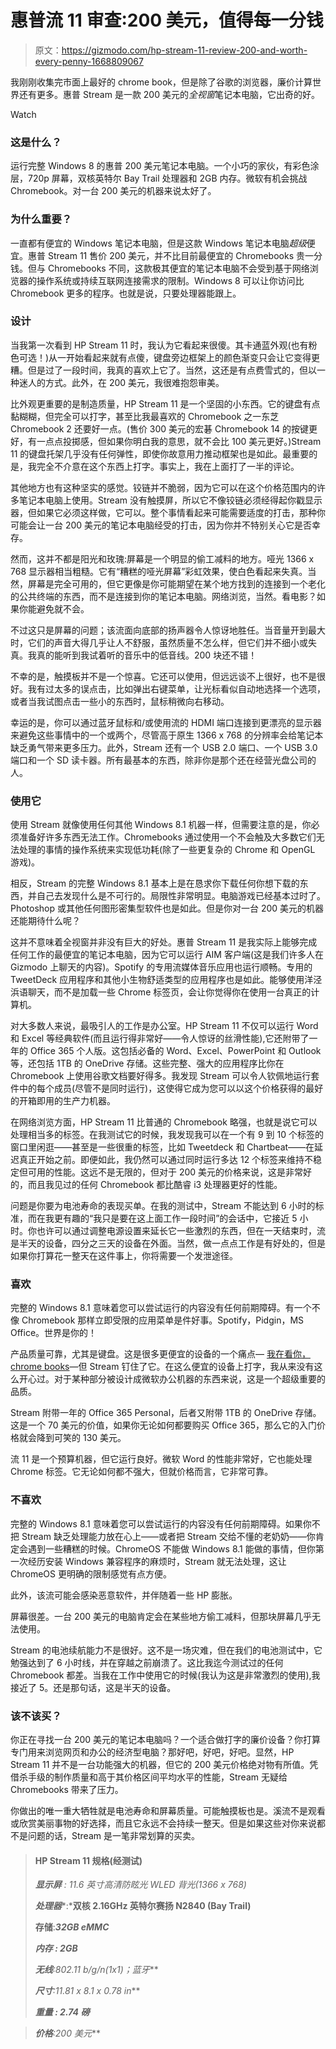 # 惠普流 11 审查:200 美元，值得每一分钱

> 原文：<https://gizmodo.com/hp-stream-11-review-200-and-worth-every-penny-1668809067>

我刚刚收集完市面上最好的 chrome book，但是除了谷歌的浏览器，廉价计算世界还有更多。惠普 Stream 是一款 200 美元的*全视窗*笔记本电脑，它出奇的好。

Watch

### 这是什么？

运行完整 Windows 8 的惠普 200 美元笔记本电脑。一个小巧的家伙，有彩色涂层，720p 屏幕，双核英特尔 Bay Trail 处理器和 2GB 内存。微软有机会挑战 Chromebook。对一台 200 美元的机器来说太好了。

### 为什么重要？

一直都有便宜的 Windows 笔记本电脑，但是这款 Windows 笔记本电脑*超级*便宜。惠普 Stream 11 售价 200 美元，并不比目前最便宜的 Chromebooks 贵一分钱。但与 Chromebooks 不同，这款极其便宜的笔记本电脑不会受到基于网络浏览器的操作系统或持续互联网连接需求的限制。Windows 8 可以让你访问比 Chromebook 更多的程序。也就是说，只要处理器能跟上。

### 设计

当我第一次看到 HP Stream 11 时，我认为它看起来很傻。其卡通蓝外观(也有粉色可选！)从一开始看起来就有点傻，键盘旁边框架上的颜色渐变只会让它变得更糟。但是过了一段时间，我真的喜欢上它了。当然，这还是有点费雪式的，但以一种迷人的方式。此外，在 200 美元，我很难抱怨审美。

比外观更重要的是制造质量，HP Stream 11 是一个坚固的小东西。它的键盘有点黏糊糊，但完全可以打字，甚至比我最喜欢的 Chromebook 之一东芝 Chromebook 2 还要好一点。(售价 300 美元的宏碁 Chromebook 14 的按键更好，有一点点投掷感，但如果你明白我的意思，就不会比 100 美元更好。)Stream 11 的键盘托架几乎没有任何弹性，即使你故意用力推动框架也是如此。最重要的是，我完全不介意在这个东西上打字。事实上，我在上面打了一半的评论。

其他地方也有这种坚实的感觉。铰链并不脆弱，因为它可以在这个价格范围内的许多笔记本电脑上使用。Stream 没有触摸屏，所以它不像铰链必须经得起你戳显示器，但如果它必须这样做，它可以。整个事情看起来可能需要适度的打击，那种你可能会让一台 200 美元的笔记本电脑经受的打击，因为你并不特别关心它是否幸存。

然而，这并不都是阳光和玫瑰:屏幕是一个明显的偷工减料的地方。哑光 1366 x 768 显示器相当粗糙。它有“糟糕的哑光屏幕”彩虹效果，使白色看起来失真。当然，屏幕是完全可用的，但它更像是你可能期望在某个地方找到的连接到一个老化的公共终端的东西，而不是连接到你的笔记本电脑。网络浏览，当然。看电影？如果你能避免就不会。

不过这只是屏幕的问题；该流面向底部的扬声器令人惊讶地胜任。当音量开到最大时，它们的声音大得几乎让人不舒服，虽然质量不怎么样，但它们并不细小或失真。我真的能听到我试着听的音乐中的低音线。200 块还不错！

不幸的是，触摸板并不是一个惊喜。它还可以使用，但远远谈不上很好，也不是很好。我有过太多的误点击，比如弹出右键菜单，让光标看似自动地选择一个选项，或者当我试图点击一些小的东西时，鼠标稍微向右移动。

幸运的是，你可以通过蓝牙鼠标和/或使用流的 HDMI 端口连接到更漂亮的显示器来避免这些事情中的一个或两个，尽管高于原生 1366 x 768 的分辨率会给笔记本缺乏勇气带来更多压力。此外，Stream 还有一个 USB 2.0 端口、一个 USB 3.0 端口和一个 SD 读卡器。所有最基本的东西，除非你是那个还在经营光盘公司的人。

### 使用它

使用 Stream 就像使用任何其他 Windows 8.1 机器一样，但需要注意的是，你必须准备好许多东西无法工作。Chromebooks 通过使用一个不会触及大多数它们无法处理的事情的操作系统来实现低功耗(除了一些更复杂的 Chrome 和 OpenGL 游戏)。

相反，Stream 的完整 Windows 8.1 基本上是在恳求你下载任何你想下载的东西，并自己去发现什么是不可行的。局限性非常明显。电脑游戏已经基本过时了。Photoshop 或其他任何图形密集型软件也是如此。但是你对一台 200 美元的机器还能期待什么呢？

这并不意味着全视窗并非没有巨大的好处。惠普 Stream 11 是我实际上能够完成任何工作的最便宜的笔记本电脑，因为它可以运行 AIM 客户端(这是我们许多人在 Gizmodo 上聊天的内容)。Spotify 的专用流媒体音乐应用也运行顺畅。专用的 TweetDeck 应用程序和其他小生物舒适类型的应用程序也是如此。能够使用洋泾浜语聊天，而不是加载一些 Chrome 标签页，会让你觉得你在使用一台真正的计算机。

对大多数人来说，最吸引人的工作是办公室。HP Stream 11 不仅可以运行 Word 和 Excel 等经典软件(而且运行得非常好——令人惊讶的丝滑性能),它还附带了一年的 Office 365 个人版。这包括必备的 Word、Excel、PowerPoint 和 Outlook 等，还包括 1TB 的 OneDrive 存储。这些完整、强大的应用程序比你在 Chromebook 上使用谷歌文档要好得多。我发现 Stream 可以令人钦佩地运行套件中的每个成员(尽管不是同时运行)，这使得它成为您可以以这个价格获得的最好的开箱即用的生产力机器。

在网络浏览方面，HP Stream 11 比普通的 Chromebook 略强，也就是说它可以处理相当多的标签。在我测试它的时候，我发现我可以在一个有 9 到 10 个标签的窗口里闲逛——甚至是一些很重的标签，比如 Tweetdeck 和 Chartbeat——在延迟真正开始之前。即便如此，我仍然可以通过同时运行多达 12 个标签来维持不稳定但可用的性能。这远不是无限的，但对于 200 美元的价格来说，这是非常好的，而且我见过的任何 Chromebook 都比酷睿 i3 处理器更好的性能。

问题是你要为电池寿命的表现买单。在我的测试中，Stream 不能达到 6 小时的标准，而在我更有趣的“我只是要在这上面工作一段时间”的会话中，它接近 5 小时。你也许可以通过调整电源设置来延长它一些激烈的东西，但在一天结束时，流是半天的设备，四分之三天的设备在外面。当然，做一点点工作是有好处的，但是如果你打算花一整天在这件事上，你将需要一个发泄途径。

### 喜欢

完整的 Windows 8.1 意味着您可以尝试运行的内容没有任何前期障碍。有一个不像 Chromebook 那样立即受限的应用菜单是件好事。Spotify，Pidgin，MS Office。世界是你的！

产品质量可靠，尤其是键盘。这是很多更便宜的设备的一个痛点— [我在看你，chrome books](https://gizmodo.com/the-best-chromebook-for-every-need-1663404547)—但 Stream 钉住了它。在这么便宜的设备上打字，我从来没有这么开心过。对于某种部分被设计成微软办公机器的东西来说，这是一个超级重要的品质。

Stream 附带一年的 Office 365 Personal，后者又附带 1TB 的 OneDrive 存储。这是一个 70 美元的价值，如果你无论如何都要购买 Office 365，那么它的入门价格就会降到可笑的 130 美元。

流 11 是一个预算机器，但它运行良好。微软 Word 的性能非常好，它也能处理 Chrome 标签。它无论如何都不强大，但就价格而言，它非常可靠。

### 不喜欢

完整的 Windows 8.1 意味着您可以尝试运行的内容没有任何前期障碍。如果你不把 Stream 缺乏处理能力放在心上——或者把 Stream 交给不懂的老奶奶——你肯定会遇到一些糟糕的时候。ChromeOS 不能做 Windows 8.1 能做的事情，但你第一次经历安装 Windows 兼容程序的麻烦时，Stream 就无法处理，这让 ChromeOS 更明确的限制感觉有点方便。

此外，该流可能会感染恶意软件，并伴随着一些 HP 膨胀。

屏幕很差。一台 200 美元的电脑肯定会在某些地方偷工减料，但那块屏幕几乎无法使用。

Stream 的电池续航能力不是很好。这不是一场灾难，但在我们的电池测试中，它勉强达到了 6 小时线，并在穿越之前崩溃了。这比我迄今测试过的任何 Chromebook 都差。当我在工作中使用它的时候(我认为这是非常激烈的使用),我接近了 5。还是那句话，这是半天的设备。

### 该不该买？

你正在寻找一台 200 美元的笔记本电脑吗？一个适合做打字的廉价设备？你打算专门用来浏览网页和办公的经济型电脑？那好吧，好吧，好吧。显然，HP Stream 11 并不是一台功能强大的机器，但它的 200 美元价格绝对物有所值。凭借杀手级的制作质量和高于其价格区间平均水平的性能，Stream 无疑给 Chromebooks 带来了压力。

你做出的唯一重大牺牲就是电池寿命和屏幕质量。可能触摸板也是。溪流不是观看或欣赏美丽事物的好选择，而且它永远不会持续一整天。但是如果这些对你来说都不是问题的话，Stream 是一笔非常划算的买卖。

> #### HP Stream 11 规格(经测试)
> 
> ***显示屏*** *: 11.6 英寸高清防眩光 WLED 背光(1366 x 768)*
> 
> ***处理器****:***双核 2.16GHz 英特尔赛扬 N2840 (Bay Trail)**
> 
> ****存储****:***32GB eMMC***
> 
> *****内存*** *: 2GB***
> 
> *****无线****:802.11 b/g/n(1x1)；蓝牙***
> 
> *****尺寸****:11.81 x 8.1 x 0.78 in***
> 
> *****重量*** *: 2.74 磅***

> *****价格****:200 美元***